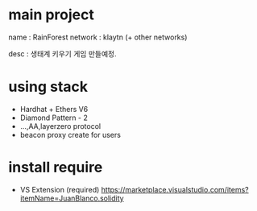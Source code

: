 # main project

name : RainForest
network : klaytn (+ other networks)

desc : 생태계 키우기 게임 만들예정.

# using stack

- Hardhat + Ethers V6
- Diamond Pattern - 2
- ...,AA,layerzero protocol
- beacon proxy create for users

# install require

- VS Extension (required)
  https://marketplace.visualstudio.com/items?itemName=JuanBlanco.solidity

